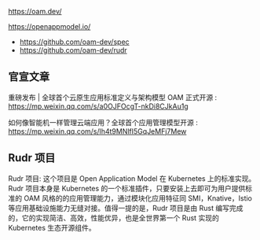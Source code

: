 
https://oam.dev/

https://openappmodel.io/


* https://github.com/oam-dev/spec
* https://github.com/oam-dev/rudr

## 官宣文章

重磅发布 | 全球首个云原生应用标准定义与架构模型 OAM 正式开源 : https://mp.weixin.qq.com/s/a0OJFOcgT-nkDi8CJkAu1g

如何像智能机一样管理云端应用？全球首个应用管理模型开源 : https://mp.weixin.qq.com/s/lh4t9MNlfI5GqJeMFj7Mew



## Rudr 项目

Rudr 项目: 这个项目是 Open Application Model 在 Kubernetes 上的标准实现。Rudr 项目本身是 Kubernetes 的一个标准插件，只要安装上去即可为用户提供标准的 OAM 风格的的应用管理能力，通过模块化应用特征同 SMI，Knative，Istio 等应用基础设施能力无缝对接。值得一提的是，Rudr 项目是由 Rust 编写完成的，它的实现简洁、高效，性能优异，也是全世界第一个 Rust 实现的 Kubernetes 生态开源组件。
